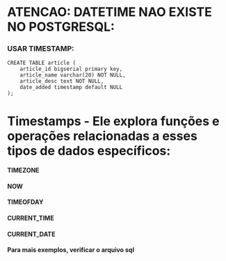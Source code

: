 # ATENCAO: DATETIME NAO EXISTE NO POSTGRESQL:
### USAR TIMESTAMP:
````
CREATE TABLE article (
    article_id bigserial primary key,
    article_name varchar(20) NOT NULL,
    article_desc text NOT NULL,
    date_added timestamp default NULL
);
````

# Timestamps - Ele explora funções e operações relacionadas a esses tipos de dados específicos:
#### TIMEZONE
#### NOW
#### TIMEOFDAY
#### CURRENT_TIME 
#### CURRENT_DATE

#### Para mais exemplos, verificar o arquivo sql
